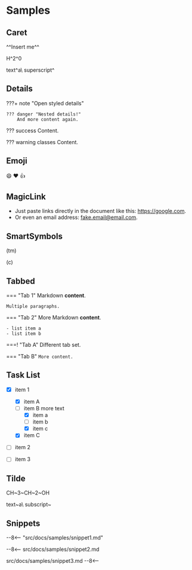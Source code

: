 # Samples

## Caret

^^Insert me^^

H^2^0

text^a\ superscript^

## Details

???+ note "Open styled details"

    ??? danger "Nested details!"
        And more content again.

??? success
   Content.

??? warning classes
   Content.

## Emoji

:smile: :heart: :thumbsup:

## MagicLink

- Just paste links directly in the document like this: https://google.com.
- Or even an email address: fake.email@email.com.

## SmartSymbols

(tm)

(c)

## Tabbed

=== "Tab 1"
    Markdown **content**.

    Multiple paragraphs.

=== "Tab 2"
    More Markdown **content**.

    - list item a
    - list item b

===! "Tab A"
    Different tab set.

=== "Tab B"
    ```
    More content.
    ```

## Task List

- [X] item 1
    * [X] item A
    * [ ] item B
        more text
        + [x] item a
        + [ ] item b
        + [x] item c
    * [X] item C
- [ ] item 2
- [ ] item 3


## Tilde

CH~3~CH~2~OH

text~a\ subscript~

## Snippets

--8<-- "src/docs/samples/snippet1.md"

--8<--
src/docs/samples/snippet2.md

src/docs/samples/snippet3.md
--8<--
